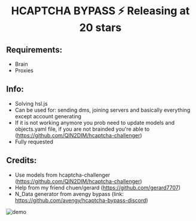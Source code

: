 <h1 align="center">HCAPTCHA BYPASS ⚡ Releasing at 20 stars</h1>

## Requirements:
- Brain
- Proxies

## Info:
- Solving hsl.js
- Can be used for: sending dms, joining servers and basically everything except account generating
- If it is not working anymore you prob need to update models and objects.yaml file, if you are not brainded you're able to (https://github.com/QIN2DIM/hcaptcha-challenger)
- Fully requested

## Credits:

- Use models from hcaptcha-challenger (https://github.com/QIN2DIM/hcaptcha-challenger)
- Help from my friend chuen/gerard (https://github.com/gerard7707)
- N_Data generator from avengy bypass (link: https://github.com/avengy/hcaptcha-bypass-discord)

![demo](https://cdn.discordapp.com/attachments/1014566821241819216/1022918849965850734/unknown.png)
